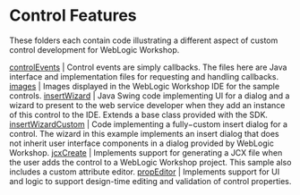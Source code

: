 # Control Features

These folders each contain code illustrating a different aspect of custom control development for WebLogic Workshop. 

[controlEvents](controlEvents) | Control events are simply callbacks. The files here are Java interface and implementation files for requesting and handling callbacks.
[images](images) | Images displayed in the WebLogic Workshop IDE for the sample controls.
[insertWizard](insertWizard) | Java Swing code implementing UI for a dialog and a wizard to present to the web service developer when they add an instance of this control to the IDE. Extends a base class provided with the SDK.
[insertWizardCustom](insertWizardCustom) | Code implementing a fully−custom insert dialog for a control. The wizard in this example implements an insert dialog that does not inherit user interface components in a dialog provided by WebLogic Workshop.
[jcxCreate](jcxCreate) | Implements support for generating a JCX file when the user adds the control to a WebLogic Workshop project. This sample also includes a custom attribute editor.
[propEditor](propEditor) | Implements support for UI and logic to support design-time editing and validation of control properties.


